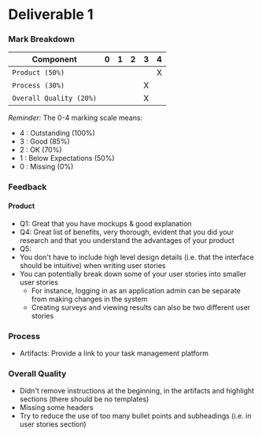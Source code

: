 # Deliverable 1

### Mark Breakdown

| Component   | 0    |  1   |  2   |  3   |  4   |
| ----------- | ---- | ---- | ---- | ---- | ---- |
| `Product (50%)` |  |   |   |  | X  |
| `Process (30%)` |   |   |  | X |   |
| `Overall Quality (20%)` |   |   | | X  |   |


_Reminder:_ The 0-4 marking scale means:

 * 4 : Outstanding (100%)
 * 3 : Good (85%)
 * 2 : OK (70%)
 * 1 : Below Expectations (50%)
 * 0 : Missing (0%)

### Feedback

#### Product
- Q1: Great that you have mockups & good explanation
- Q4: Great list of benefits, very thorough, evident that you did your research and that you understand the advantages of your product
- Q5: 
- You don't have to include high level design details (i.e. that the interface should be intuitive) when writing user stories
- You can potentially break down some of your user stories into smaller user stories 
    - For instance, logging in as an application admin can be separate from making changes in the system
    - Creating surveys and viewing results can also be two different user stories

### Process
- Artifacts: Provide a link to your task management platform

### Overall Quality
- Didn't remove instructions at the beginning, in the artifacts and highlight sections (there should be no templates) 
- Missing some headers 
- Try to reduce the use of too many bullet points and subheadings (i.e. in user stories section)
